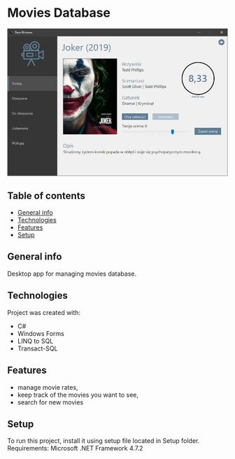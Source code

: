 # Movies Database
![Site design](./Images/movie.png)


## Table of contents
* [General info](#general-info)
* [Technologies](#technologies)
* [Features](#features)
* [Setup](#setup)


## General info
Desktop app for managing movies database.
	
  
## Technologies
Project was created with:
* C#
* Windows Forms
* LINQ to SQL
* Transact-SQL


## Features
* manage movie rates,
* keep track of the movies you want to see,
* search for new movies


## Setup
To run this project, install it using setup file located in Setup folder.
Requirements: Microsoft .NET Framework 4.7.2
